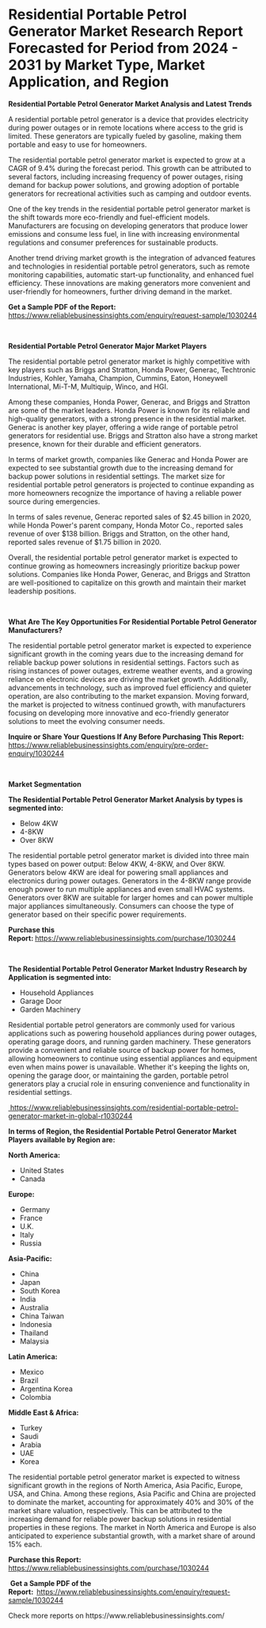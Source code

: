 <p><h1>Residential Portable Petrol Generator Market Research Report Forecasted for Period from 2024 -  2031 by Market Type, Market Application, and Region</h1></p><p><strong>Residential Portable Petrol Generator Market Analysis and Latest Trends</strong></p>
<p><p>A residential portable petrol generator is a device that provides electricity during power outages or in remote locations where access to the grid is limited. These generators are typically fueled by gasoline, making them portable and easy to use for homeowners.</p><p>The residential portable petrol generator market is expected to grow at a CAGR of 9.4% during the forecast period. This growth can be attributed to several factors, including increasing frequency of power outages, rising demand for backup power solutions, and growing adoption of portable generators for recreational activities such as camping and outdoor events.</p><p>One of the key trends in the residential portable petrol generator market is the shift towards more eco-friendly and fuel-efficient models. Manufacturers are focusing on developing generators that produce lower emissions and consume less fuel, in line with increasing environmental regulations and consumer preferences for sustainable products.</p><p>Another trend driving market growth is the integration of advanced features and technologies in residential portable petrol generators, such as remote monitoring capabilities, automatic start-up functionality, and enhanced fuel efficiency. These innovations are making generators more convenient and user-friendly for homeowners, further driving demand in the market.</p></p>
<p><strong>Get a Sample PDF of the Report:&nbsp;</strong> <a href="https://www.reliablebusinessinsights.com/enquiry/request-sample/1030244">https://www.reliablebusinessinsights.com/enquiry/request-sample/1030244</a></p>
<p>&nbsp;</p>
<p><strong>Residential Portable Petrol Generator Major Market Players</strong></p>
<p><p>The residential portable petrol generator market is highly competitive with key players such as Briggs and Stratton, Honda Power, Generac, Techtronic Industries, Kohler, Yamaha, Champion, Cummins, Eaton, Honeywell International, Mi-T-M, Multiquip, Winco, and HGI.</p><p>Among these companies, Honda Power, Generac, and Briggs and Stratton are some of the market leaders. Honda Power is known for its reliable and high-quality generators, with a strong presence in the residential market. Generac is another key player, offering a wide range of portable petrol generators for residential use. Briggs and Stratton also have a strong market presence, known for their durable and efficient generators.</p><p>In terms of market growth, companies like Generac and Honda Power are expected to see substantial growth due to the increasing demand for backup power solutions in residential settings. The market size for residential portable petrol generators is projected to continue expanding as more homeowners recognize the importance of having a reliable power source during emergencies.</p><p>In terms of sales revenue, Generac reported sales of $2.45 billion in 2020, while Honda Power's parent company, Honda Motor Co., reported sales revenue of over $138 billion. Briggs and Stratton, on the other hand, reported sales revenue of $1.75 billion in 2020.</p><p>Overall, the residential portable petrol generator market is expected to continue growing as homeowners increasingly prioritize backup power solutions. Companies like Honda Power, Generac, and Briggs and Stratton are well-positioned to capitalize on this growth and maintain their market leadership positions.</p></p>
<p>&nbsp;</p>
<p><strong>What Are The Key Opportunities For Residential Portable Petrol Generator Manufacturers?</strong></p>
<p><p>The residential portable petrol generator market is expected to experience significant growth in the coming years due to the increasing demand for reliable backup power solutions in residential settings. Factors such as rising instances of power outages, extreme weather events, and a growing reliance on electronic devices are driving the market growth. Additionally, advancements in technology, such as improved fuel efficiency and quieter operation, are also contributing to the market expansion. Moving forward, the market is projected to witness continued growth, with manufacturers focusing on developing more innovative and eco-friendly generator solutions to meet the evolving consumer needs.</p></p>
<p><strong>Inquire or Share Your Questions If Any Before Purchasing This Report:</strong> <a href="https://www.reliablebusinessinsights.com/enquiry/pre-order-enquiry/1030244">https://www.reliablebusinessinsights.com/enquiry/pre-order-enquiry/1030244</a></p>
<p>&nbsp;</p>
<p><strong>Market Segmentation</strong></p>
<p><strong>The Residential Portable Petrol Generator Market Analysis by types is segmented into:</strong></p>
<p><ul><li>Below 4KW</li><li>4-8KW</li><li>Over 8KW</li></ul></p>
<p><p>The residential portable petrol generator market is divided into three main types based on power output: Below 4KW, 4-8KW, and Over 8KW. Generators below 4KW are ideal for powering small appliances and electronics during power outages. Generators in the 4-8KW range provide enough power to run multiple appliances and even small HVAC systems. Generators over 8KW are suitable for larger homes and can power multiple major appliances simultaneously. Consumers can choose the type of generator based on their specific power requirements.</p></p>
<p><strong>Purchase this Report:&nbsp;</strong><a href="https://www.reliablebusinessinsights.com/purchase/1030244">https://www.reliablebusinessinsights.com/purchase/1030244</a></p>
<p>&nbsp;</p>
<p><strong>The Residential Portable Petrol Generator Market Industry Research by Application is segmented into:</strong></p>
<p><ul><li>Household Appliances</li><li>Garage Door</li><li>Garden Machinery</li></ul></p>
<p><p>Residential portable petrol generators are commonly used for various applications such as powering household appliances during power outages, operating garage doors, and running garden machinery. These generators provide a convenient and reliable source of backup power for homes, allowing homeowners to continue using essential appliances and equipment even when mains power is unavailable. Whether it's keeping the lights on, opening the garage door, or maintaining the garden, portable petrol generators play a crucial role in ensuring convenience and functionality in residential settings.</p></p>
<p><a href="https://www.reliablebusinessinsights.com/residential-portable-petrol-generator-market-in-global-r1030244">&nbsp;https://www.reliablebusinessinsights.com/residential-portable-petrol-generator-market-in-global-r1030244</a></p>
<p><strong>In terms of Region, the Residential Portable Petrol Generator Market Players available by Region are:</strong></p>
<p>
    <p> <strong> North America: </strong>
        <ul>
            <li>United States</li>
            <li>Canada</li>
        </ul>
        </p> 
    <p> <strong> Europe: </strong>
        <ul>
            <li>Germany</li>
            <li>France</li>
            <li>U.K.</li>
            <li>Italy</li>
            <li>Russia</li>
        </ul>
        </p> 
    <p> <strong> Asia-Pacific: </strong>
        <ul>
            <li>China</li>
            <li>Japan</li>
            <li>South Korea</li>
            <li>India</li>
            <li>Australia</li>
            <li>China Taiwan</li>
            <li>Indonesia</li>
            <li>Thailand</li>
            <li>Malaysia</li>
        </ul>
        </p> 
    <p> <strong> Latin America: </strong>
        <ul>
            <li>Mexico</li>
            <li>Brazil</li>
            <li>Argentina Korea</li>
            <li>Colombia</li>
        </ul>
        </p> 
    <p> <strong> Middle East & Africa: </strong>
        <ul>
            <li>Turkey</li>
            <li>Saudi</li>
            <li>Arabia</li>
            <li>UAE</li>
            <li>Korea</li>
        </ul>
    </p>
    </p>
<p><p>The residential portable petrol generator market is expected to witness significant growth in the regions of North America, Asia Pacific, Europe, USA, and China. Among these regions, Asia Pacific and China are projected to dominate the market, accounting for approximately 40% and 30% of the market share valuation, respectively. This can be attributed to the increasing demand for reliable power backup solutions in residential properties in these regions. The market in North America and Europe is also anticipated to experience substantial growth, with a market share of around 15% each.</p></p>
<p><strong>Purchase this Report: </strong><a href="https://www.reliablebusinessinsights.com/purchase/1030244">https://www.reliablebusinessinsights.com/purchase/1030244</a></p>
<p>&nbsp;<strong>Get a Sample PDF of the Report:&nbsp;&nbsp;</strong><a href="https://www.reliablebusinessinsights.com/enquiry/request-sample/1030244">https://www.reliablebusinessinsights.com/enquiry/request-sample/1030244</a></p>
<p><strong></strong></p>
<p>Check more reports on https://www.reliablebusinessinsights.com/</p>